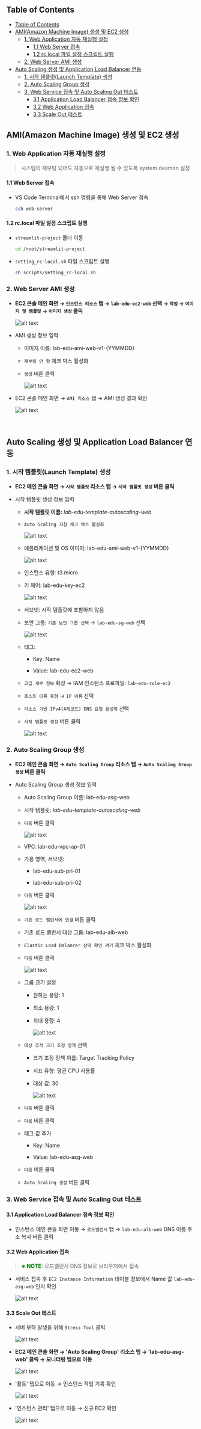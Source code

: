 ## Table of Contents
- [Table of Contents](#table-of-contents)
- [AMI(Amazon Machine Image) 생성 및 EC2 생성](#amiamazon-machine-image-생성-및-ec2-생성)
  - [1. Web Application 자동 재실행 설정](#1-web-application-자동-재실행-설정)
    - [1.1 Web Server 접속](#11-web-server-접속)
    - [1.2 rc.local 파일 설정 스크립트 실행](#12-rclocal-파일-설정-스크립트-실행)
  - [2. Web Server AMI 생성](#2-web-server-ami-생성)
- [Auto Scaling 생성 및 Application Load Balancer 연동](#auto-scaling-생성-및-application-load-balancer-연동)
  - [1. 시작 템플릿(Launch Template) 생성](#1-시작-템플릿launch-template-생성)
  - [2. Auto Scaling Group 생성](#2-auto-scaling-group-생성)
  - [3. Web Service 접속 및 Auto Scaling Out 테스트](#3-web-service-접속-및-auto-scaling-out-테스트)
    - [3.1 Application Load Balancer 접속 정보 확인](#31-application-load-balancer-접속-정보-확인)
    - [3.2 Web Application 접속](#32-web-application-접속)
    - [3.3 Scale Out 테스트](#33-scale-out-테스트)

## AMI(Amazon Machine Image) 생성 및 EC2 생성

### 1. Web Application 자동 재실행 설정

> 시스템이 재부팅 되어도 자동으로 재실행 될 수 있도록 system deamon 설정

#### 1.1 Web Server 접속

- VS Code Terminal에서 ssh 명령을 통해 Web Server 접속

    ```bash
    ssh web-server
    ```

#### 1.2 rc.local 파일 설정 스크립트 실행

- `streamlit-project` 폴더 이동

    ```bash
    cd /root/streamlit-project
    ```

- `setting_rc-local.sh` 파일 스크립트 실행

    ```bash
    sh scripts/setting_rc-local.sh
    ```


### 2. Web Server AMI 생성

- **EC2 콘솔 메인 화면 → `인스턴스 리소스` 탭 → `lab-edu-ec2-web` 선택 → `작업` → `이미지 및 템플릿` → `이미지 생성` 클릭**

    ![alt text](./img/ami_01.png)

- AMI 생성 정보 입력

    - 이미지 이름: lab-edu-ami-web-v1-{YYMMDD}

    - `재부팅 안 함` 체크 박스 활성화

    - `생성` 버튼 클릭

        ![alt text](./img/ami_02.png)

- EC2 콘솔 메인 화면 → `AMI 리소스` 탭 → AMI 생성 결과 확인 

    ![alt text](./img/ami_03.png)

<br>



## Auto Scaling 생성 및 Application Load Balancer 연동

### 1. 시작 템플릿(Launch Template) 생성

- **EC2 메인 콘솔 화면 → `시작 템플릿` 리소스 탭 → `시작 템플릿 생성` 버튼 클릭**

- 시작 템플릿 생성 정보 입력

    - **시작 템플릿 이름:** *lab-edu-template-autoscaling-web*

    - `Auto Scaling 지침 체크 박스 활성화`

        ![alt text](./img/launch_template_01.png)

    - 애플리케이션 및 OS 이미지: lab-edu-ami-web-v1-{YYMMDD}

        ![alt text](./img/launch_template_02.png)

    - 인스턴스 유형: t3.micro

    - 키 페어: lab-edu-key-ec2

        ![alt text](./img/launch_template_03.png)

    - 서브넷: 시작 템플릿에 포함하지 않음

    - 보안 그룹: `기존 보안 그룹 선택` → `lab-edu-sg-web` 선택

        ![alt text](./img/launch_template_04.png)

    - 태그:

        - Key: Name

        - Value: lab-edu-ec2-web

    - `고급 세부 정보` 확장 → IAM 인스턴스 프로파일: `lab-edu-role-ec2`

    - `호스트 이름 유형` → `IP 이름` 선택

    - `리소스 기반 IPv4(A레코드) DNS 요청 활성화` 선택

    - `시작 템플릿 생성` 버튼 클릭

        ![alt text](./img/launch_template_05.png)

### 2. Auto Scaling Group 생성

- **EC2 메인 콘솔 화면 → `Auto Scaling Group` 리소스 탭 → `Auto Scaling Group 생성` 버튼 클릭**

- Auto Scaling Group 생성 정보 입력

    - Auto Scaling Group 이름: lab-edu-asg-web

    - 시작 템플릿: *lab-edu-template-autoscaling-web*

    - `다음` 버튼 클릭

        ![alt text](./img/asg_01.png)

    - VPC: lab-edu-vpc-ap-01

    - 가용 영역, 서브넷: 
  
        - lab-edu-sub-pri-01

        - lab-edu-sub-pri-02

    - `다음` 버튼 클릭

        ![alt text](./img/asg_02.png)

    - `기존 로드 밸런서에 연결` 버튼 클릭

    - 기존 로드 밸런서 대상 그룹: lab-edu-alb-web

    - `Elastic Load Balancer 상태 확인 켜기` 체크 박스 활성화

    - `다음` 버튼 클릭

        ![alt text](./img/asg_03.png)

    - 그룹 크기 설정

        - 원하는 용량: 1

        - 최소 용량: 1

        - 최대 용량: 4

            ![alt text](./img/asg_04.png)

    - `대상 추적 크기 조정 정책` 선택

        - 크기 조정 정책 이름: Target Tracking Policy

        - 지표 유형: 평균 CPU 사용률

        - 대상 값: 30

            ![alt text](./img/asg_05.png)

    - `다음` 버튼 클릭

    - `다음` 버튼 클릭

    - 태그 값 추가

        - Key: Name

        - Value: lab-edu-asg-web

    - `다음` 버튼 클릭

    - `Auto Scaling 생성` 버튼 클릭

### 3. Web Service 접속 및 Auto Scaling Out 테스트

#### 3.1 Application Load Balancer 접속 정보 확인

- 인스턴스 메인 콘솔 화면 이동 → `로드밸런서` 탭 → `lab-edu-alb-web` DNS 이름 주소 복사 버튼 클릭

#### 3.2 Web Application 접속

> <span style="color:green">**※ NOTE:**</span> 로드밸런서 DNS 정보로 브라우저에서 접속

- 서비스 접속 후 `EC2 Instance Information` 테이블 정보에서 Name 값 `lab-edu-asg-web` 인지 확인

    ![alt text](./img/asg_access_test.png)

#### 3.3 Scale Out 테스트

- 서버 부하 발생을 위해 `Stress Tool` 클릭

    ![alt text](./img/asg_06.png)

- **EC2 메인 콘솔 화면 → 'Auto Scaling Group' 리소스 탭 → 'lab-edu-asg-web' 클릭 → 모니터링 탭으로 이동**

    ![alt text](./img/asg_07.png)

- '활동' 탭으로 이동 → 인스턴스 작업 기록 확인

    ![alt text](./img/asg_08.png)

- '인스턴스 관리' 탭으로 이동 → 신규 EC2 확인

    ![alt text](./img/asg_09.png)